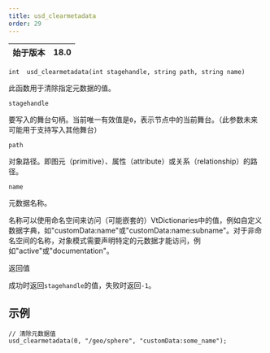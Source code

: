 ```yaml
---
title: usd_clearmetadata
order: 29
---
```

| 始于版本 | 18.0 |
| --- | --- |

`int  usd_clearmetadata(int stagehandle, string path, string name)`

此函数用于清除指定元数据的值。

`stagehandle`

要写入的舞台句柄。当前唯一有效值是`0`，表示节点中的当前舞台。（此参数未来可能用于支持写入其他舞台）

`path`

对象路径。即图元（primitive）、属性（attribute）或关系（relationship）的路径。

`name`

元数据名称。

名称可以使用命名空间来访问（可能嵌套的）VtDictionaries中的值，例如自定义数据字典，如"customData:name"或"customData:name:subname"。对于非命名空间的名称，对象模式需要声明特定的元数据才能访问，例如"active"或"documentation"。

返回值

成功时返回`stagehandle`的值，失败时返回`-1`。

## 示例

```vex
// 清除元数据值
usd_clearmetadata(0, "/geo/sphere", "customData:some_name");

```
